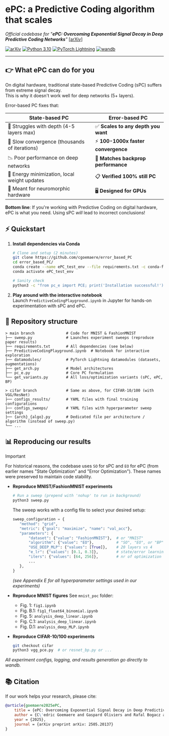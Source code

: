 
# ePC: a Predictive Coding algorithm that scales

_Official codebase for "**ePC: Overcoming Exponential Signal Decay in Deep Predictive Coding Networks**"_ [[arXiv]](https://arxiv.org/abs/2505.20137)

[![arXiv](https://img.shields.io/badge/arXiv-2505.20137-b31b1b.svg)](https://arxiv.org/abs/2505.20137)
[![Python 3.10](https://img.shields.io/badge/python-3.10-blue.svg)](https://www.python.org/downloads/)
[![PyTorch Lightning](https://img.shields.io/badge/pytorch-lightning-purple.svg?logo=PyTorch%20Lightning)](https://github.com/Lightning-AI/pytorch-lightning)
[![wandb](https://raw.githubusercontent.com/wandb/assets/main/wandb-github-badge-gradient.svg)](https://github.com/wandb/wandb)

---

## 👉 What ePC can do for you

On digital hardware, traditional state-based Predictive Coding (sPC) suffers from extreme signal decay.  
This is why it doesn't work well for deep networks (5+ layers).

Error-based PC fixes that:

| State-based PC | Error-based PC |
|---|---|
| 🚫 Struggles with depth (4-5 layers max) | ✅ **Scales to any depth you want** |
| 🐌 Slow convergence (thousands of iterations) | ⚡ **100-1000x faster convergence** |
| 📉 Poor performance on deep networks | 🎯 **Matches backprop performance** |
| 📃 Energy minimization, local weight updates | 📋 **Verified 100% still PC** |
| 🧠 Meant for neuromorphic hardware | 🖥️ **Designed for GPUs** |

**Bottom line**: If you're working with Predictive Coding on digital hardware, ePC is what you need. Using sPC *will* lead to incorrect conclusions!

## ⚡ Quickstart

1.  **Install dependencies via Conda**
	```bash
	# Clone and setup (2 minutes)
	git clone https://github.com/cgoemaere/error_based_PC
	cd error_based_PC/
	conda create --name ePC_test_env --file requirements.txt -c conda-forge -c pytorch
	conda activate ePC_test_env

	# Sanity check
	python3 -c "from pc_e import PCE; print('Installation successful!')"
	```

2.  **Play around with the interactive notebook**  
Launch `PredictiveCodingPlayground.ipynb`  in Jupyter for hands-on experimentation with sPC and ePC.

## 📂 Repository structure

```code
> main branch              # Code for MNIST & FashionMNIST
├── sweep.py               # Launches experiment sweeps (reproduce paper results)
├── requirements.txt       # All dependencies (see below)
├── PredictiveCodingPlayground.ipynb  # Notebook for interactive exploration
├── datamodules/           # PyTorch Lightning datamodules (datasets, augmentations)
├── get_arch.py            # Model architectures
├── pc_e.py                # Core PC formulation
└── get_variants.py        # All loss/optimization variants (sPC, ePC, BP)

> cifar branch             # Same as above, for CIFAR-10/100 (with VGG/ResNet)
├── configs_results/       # YAML files with final training configurations
├── configs_sweeps/        # YAML files with hyperparameter sweep settings
├── {arch}_{algo}.py       # Dedicated file per architecture / algorithm (instead of sweep.py)
└── ...
```

## 📊 Reproducing our results

> [!IMPORTANT]  
> For historical reasons, the codebase uses `SO` for sPC and `EO` for ePC (from earlier names "State Optimization" and "Error Optimization"). These names were preserved to maintain code stability.

- **Reproduce MNIST/FashionMNIST experiments**
	```bash
	# Run a sweep (prepend with 'nohup' to run in background)
	python3 sweep.py
	```

	The sweep works with a config file to select your desired setup:
	```python
	sweep_configuration = {
       "method": "grid",
       "metric": {"goal": "maximize", "name": "val_acc"},
       "parameters": {
           "dataset": {"value": "FashionMNIST"},  # or "MNIST"
           "algorithm": {"value": "EO"},          # "SO", "EO", or "BP"
           "USE_DEEP_MLP": {"values": [True]},    # 20 layers vs 4
           "e_lr": {"values": [0.1, 0.3]},        # state/error learning rate
           "iters": {"values": [64, 256]},        # nr of optimization steps
           ...
       },
	}
	```
	_(see Appendix E for all hyperparameter settings used in our experiments)_

- 	 **Reproduce MNIST figures**
	See `mnist_poc` folder:
		- Fig. 1: `fig1.ipynb`
		- Fig. B.1: `fig1_float64_binomial.ipynb`
		- Fig. 5: `analysis_deep_linear.ipynb`
		- Fig. C.1: `analysis_deep_linear.ipynb`
		- Fig. D.1: `analysis_deep_MLP.ipynb`
	

-  **Reproduce CIFAR-10/100 experiments**
	```bash
	git checkout cifar
	python3 vgg_pce.py  # or resnet_bp.py or ...
	```

_All experiment configs, logging, and results generation go directly to wandb._

## 📚 Citation

If our work helps your research, please cite:
```bibTeX
@article{goemaere2025ePC,
	title = {ePC: Overcoming Exponential Signal Decay in Deep Predictive Coding Networks},
	author = {C\'edric Goemaere and Gaspard Oliviers and Rafal Bogacz and Thomas Demeester},
	year = {2025},
	journal = {arXiv preprint arXiv: 2505.20137}
}
```
